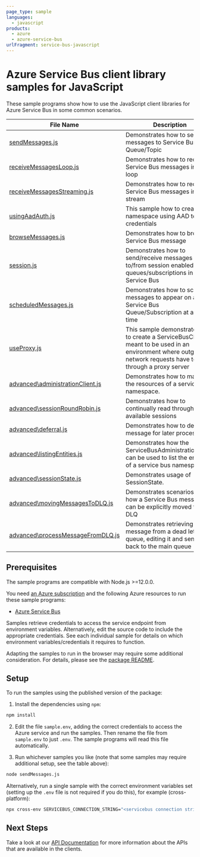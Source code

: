 ```yaml
---
page_type: sample
languages:
  - javascript
products:
  - azure
  - azure-service-bus
urlFragment: service-bus-javascript
---
```


# Azure Service Bus client library samples for JavaScript

These sample programs show how to use the JavaScript client libraries for Azure Service Bus in some common scenarios.

| **File Name**                                                       | **Description**                                                                                                                                                |
| ------------------------------------------------------------------- | -------------------------------------------------------------------------------------------------------------------------------------------------------------- |
| [sendMessages.js][sendmessages]                                     | Demonstrates how to send messages to Service Bus Queue/Topic                                                                                                   |
| [receiveMessagesLoop.js][receivemessagesloop]                       | Demonstrates how to receive Service Bus messages in a loop                                                                                                     |
| [receiveMessagesStreaming.js][receivemessagesstreaming]             | Demonstrates how to receive Service Bus messages in a stream                                                                                                   |
| [usingAadAuth.js][usingaadauth]                                     | This sample how to create a namespace using AAD token credentials                                                                                              |
| [browseMessages.js][browsemessages]                                 | Demonstrates how to browse a Service Bus message                                                                                                               |
| [session.js][session]                                               | Demonstrates how to send/receive messages to/from session enabled queues/subscriptions in Service Bus                                                          |
| [scheduledMessages.js][scheduledmessages]                           | Demonstrates how to schedule messages to appear on a Service Bus Queue/Subscription at a later time                                                            |
| [useProxy.js][useproxy]                                             | This sample demonstrates how to create a ServiceBusClient meant to be used in an environment where outgoing network requests have to go through a proxy server |
| [advanced\administrationClient.js][advanced_administrationclient]   | Demonstrates how to manage the resources of a service bus namespace.                                                                                           |
| [advanced\sessionRoundRobin.js][advanced_sessionroundrobin]         | Demonstrates how to continually read through all the available sessions                                                                                        |
| [advanced\deferral.js][advanced_deferral]                           | Demonstrates how to defer a message for later processing.                                                                                                      |
| [advanced\listingEntities.js][advanced_listingentities]             | Demonstrates how the ServiceBusAdministrationClient can be used to list the entities of a service bus namespace                                                |
| [advanced\sessionState.js][advanced_sessionstate]                   | Demonstrates usage of SessionState.                                                                                                                            |
| [advanced\movingMessagesToDLQ.js][advanced_movingmessagestodlq]     | Demonstrates scenarios as to how a Service Bus message can be explicitly moved to the DLQ                                                                      |
| [advanced\processMessageFromDLQ.js][advanced_processmessagefromdlq] | Demonstrates retrieving a message from a dead letter queue, editing it and sending it back to the main queue                                                   |

## Prerequisites

The sample programs are compatible with Node.js >=12.0.0.

You need [an Azure subscription][freesub] and the following Azure resources to run these sample programs:

- [Azure Service Bus][createinstance_azureservicebus]

Samples retrieve credentials to access the service endpoint from environment variables. Alternatively, edit the source code to include the appropriate credentials. See each individual sample for details on which environment variables/credentials it requires to function.

Adapting the samples to run in the browser may require some additional consideration. For details, please see the [package README][package].

## Setup

To run the samples using the published version of the package:

1. Install the dependencies using `npm`:

```bash
npm install
```

2. Edit the file `sample.env`, adding the correct credentials to access the Azure service and run the samples. Then rename the file from `sample.env` to just `.env`. The sample programs will read this file automatically.

3. Run whichever samples you like (note that some samples may require additional setup, see the table above):

```bash
node sendMessages.js
```

Alternatively, run a single sample with the correct environment variables set (setting up the `.env` file is not required if you do this), for example (cross-platform):

```bash
npx cross-env SERVICEBUS_CONNECTION_STRING="<servicebus connection string>" QUEUE_NAME="<queue name>" node sendMessages.js
```

## Next Steps

Take a look at our [API Documentation][apiref] for more information about the APIs that are available in the clients.

[sendmessages]: https://github.com/Azure/azure-sdk-for-js/blob/master/sdk/servicebus/service-bus/samples/v7/javascript/sendMessages.js
[receivemessagesloop]: https://github.com/Azure/azure-sdk-for-js/blob/master/sdk/servicebus/service-bus/samples/v7/javascript/receiveMessagesLoop.js
[receivemessagesstreaming]: https://github.com/Azure/azure-sdk-for-js/blob/master/sdk/servicebus/service-bus/samples/v7/javascript/receiveMessagesStreaming.js
[usingaadauth]: https://github.com/Azure/azure-sdk-for-js/blob/master/sdk/servicebus/service-bus/samples/v7/javascript/usingAadAuth.js
[browsemessages]: https://github.com/Azure/azure-sdk-for-js/blob/master/sdk/servicebus/service-bus/samples/v7/javascript/browseMessages.js
[session]: https://github.com/Azure/azure-sdk-for-js/blob/master/sdk/servicebus/service-bus/samples/v7/javascript/session.js
[scheduledmessages]: https://github.com/Azure/azure-sdk-for-js/blob/master/sdk/servicebus/service-bus/samples/v7/javascript/scheduledMessages.js
[useproxy]: https://github.com/Azure/azure-sdk-for-js/blob/master/sdk/servicebus/service-bus/samples/v7/javascript/useProxy.js
[advanced_administrationclient]: https://github.com/Azure/azure-sdk-for-js/blob/master/sdk/servicebus/service-bus/samples/v7/javascript/advanced\administrationClient.js
[advanced_sessionroundrobin]: https://github.com/Azure/azure-sdk-for-js/blob/master/sdk/servicebus/service-bus/samples/v7/javascript/advanced\sessionRoundRobin.js
[advanced_deferral]: https://github.com/Azure/azure-sdk-for-js/blob/master/sdk/servicebus/service-bus/samples/v7/javascript/advanced\deferral.js
[advanced_listingentities]: https://github.com/Azure/azure-sdk-for-js/blob/master/sdk/servicebus/service-bus/samples/v7/javascript/advanced\listingEntities.js
[advanced_sessionstate]: https://github.com/Azure/azure-sdk-for-js/blob/master/sdk/servicebus/service-bus/samples/v7/javascript/advanced\sessionState.js
[advanced_movingmessagestodlq]: https://github.com/Azure/azure-sdk-for-js/blob/master/sdk/servicebus/service-bus/samples/v7/javascript/advanced\movingMessagesToDLQ.js
[advanced_processmessagefromdlq]: https://github.com/Azure/azure-sdk-for-js/blob/master/sdk/servicebus/service-bus/samples/v7/javascript/advanced\processMessageFromDLQ.js
[apiref]: https://docs.microsoft.com/javascript/api/@azure/service-bus
[freesub]: https://azure.microsoft.com/free/
[createinstance_azureservicebus]: https://docs.microsoft.com/azure/service-bus-messaging
[package]: https://github.com/Azure/azure-sdk-for-js/tree/master/sdk/servicebus/service-bus/README.md
